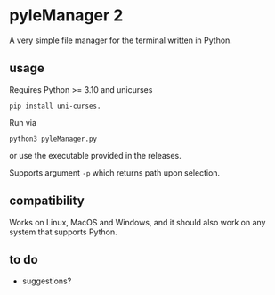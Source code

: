 # pyleManager 2

A very simple file manager for the terminal written in Python.

## usage

Requires Python >= 3.10 and unicurses
```
pip install uni-curses.
```
Run via
```
python3 pyleManager.py
```
or use the executable provided in the releases.

Supports argument `-p` which returns path upon selection.

## compatibility

Works on Linux, MacOS and Windows, and it should also work on any system that supports Python.

## to do

- suggestions?
